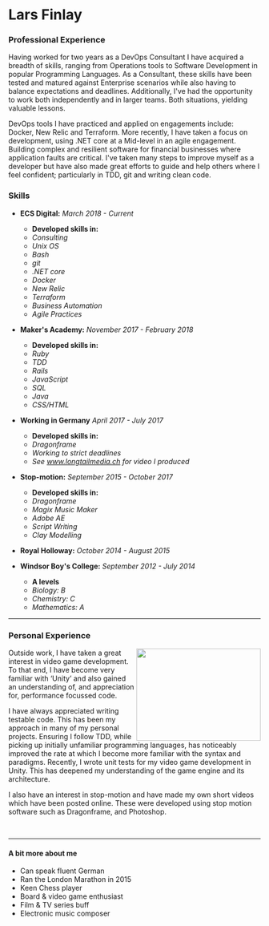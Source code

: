 # Lars Finlay

### Professional Experience

Having worked for two years as a DevOps Consultant I have acquired a breadth of skills, ranging from Operations tools to Software Development in popular Programming Languages. As a Consultant, these skills have been tested and matured against Enterprise scenarios while also having to balance expectations and deadlines. Additionally, I've had the opportunity to work both independently and in larger teams. Both situations, yielding valuable lessons.

DevOps tools I have practiced and applied on engagements include: Docker, New Relic and Terraform. More recently, I have taken a focus on development, using .NET core at a Mid-level in an agile engagement. Building complex and resilient software for financial businesses where application faults are critical. I've taken many steps to improve myself as a developer but have also made great efforts to guide and help others where I feel confident; particularly in TDD, git and writing clean code.

### Skills

- **ECS Digital:** *March 2018 - Current*
  - **Developed skills in:**
  - *Consulting*
  - *Unix OS*
  - *Bash*
  - *git*
  - *.NET core*
  - *Docker*
  - *New Relic*
  - *Terraform*
  - *Business Automation*
  - *Agile Practices*

- **Maker's Academy:** *November 2017 - February 2018*
  - **Developed skills in:**
  - *Ruby*
  - *TDD*
  - *Rails*
  - *JavaScript*
  - *SQL*
  - *Java*
  - *CSS/HTML*
  
- **Working in Germany** *April 2017 - July 2017*
  - **Developed skills in:**
  - *Dragonframe*
  - *Working to strict deadlines*
  - *See www.longtailmedia.ch for video I produced*
  
- **Stop-motion:** *September 2015 - October 2017*
  - **Developed skills in:**
  - *Dragonframe*
  - *Magix Music Maker*
  - *Adobe AE*
  - *Script Writing*
  - *Clay Modelling*
  
- **Royal Holloway:** *October 2014 - August 2015*

- **Windsor Boy's College:** *September 2012 - July 2014*
  - **A levels**
  - *Biology: B*
  - *Chemistry: C*
  - *Mathematics: A*
  
---

### Personal Experience

<img align="right" src="./dev.gif" width="248" height="184" />

Outside work, I have taken a great interest in video game development. To that end, I have become very familiar with ‘Unity’ and also gained an understanding of, and appreciation for, performance focussed code.

I have always appreciated writing testable code. This has been my approach in many of my personal projects. Ensuring I follow TDD, while picking up initially unfamiliar programming languages, has noticeably improved the rate at which I become more familiar with the syntax and paradigms. Recently, I wrote unit tests for my video game development in Unity. This has deepened my understanding of the game engine and its architecture.

I also have an interest in stop-motion and have made my own short videos which have been posted online. These were developed using stop motion software such as Dragonframe, and Photoshop.

</br>

---

#### A bit more about me

- Can speak fluent German
- Ran the London Marathon in 2015
- Keen Chess player
- Board & video game enthusiast
- Film & TV series buff
- Electronic music composer
